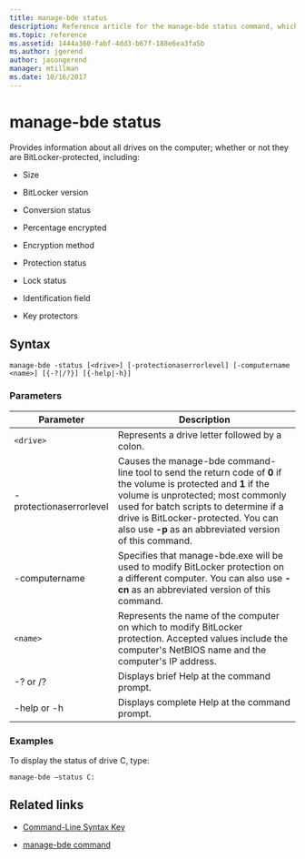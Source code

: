 ```yaml
---
title: manage-bde status
description: Reference article for the manage-bde status command, which provides information about all drives on the computer, regardless whether they are BitLocker protected.
ms.topic: reference
ms.assetid: 1444a360-fabf-4dd3-b67f-188e6ea3fa5b
ms.author: jgerend
author: jasongerend
manager: mtillman
ms.date: 10/16/2017
---
```


# manage-bde status

Provides information about all drives on the computer; whether or not they are BitLocker-protected, including:

- Size

- BitLocker version

- Conversion status

- Percentage encrypted

- Encryption method

- Protection status

- Lock status

- Identification field

- Key protectors

## Syntax

```
manage-bde -status [<drive>] [-protectionaserrorlevel] [-computername <name>] [{-?|/?}] [{-help|-h}]
```

### Parameters

| Parameter | Description |
| --------- | ----------- |
| `<drive>` | Represents a drive letter followed by a colon. |
| -protectionaserrorlevel | Causes the manage-bde command-line tool to send the return code of **0** if the volume is protected and **1** if the volume is unprotected; most commonly used for batch scripts to determine if a drive is BitLocker-protected. You can also use **-p** as an abbreviated version of this command. |
| -computername | Specifies that manage-bde.exe will be used to modify BitLocker protection on a different computer. You can also use **-cn** as an abbreviated version of this command. |
| `<name>` | Represents the name of the computer on which to modify BitLocker protection. Accepted values include the computer's NetBIOS name and the computer's IP address. |
| -? or /? | Displays brief Help at the command prompt. |
| -help or -h | Displays complete Help at the command prompt. |

### Examples

To display the status of drive C, type:

```
manage-bde –status C:
```

## Related links

- [Command-Line Syntax Key](command-line-syntax-key.md)

- [manage-bde command](manage-bde.md)
